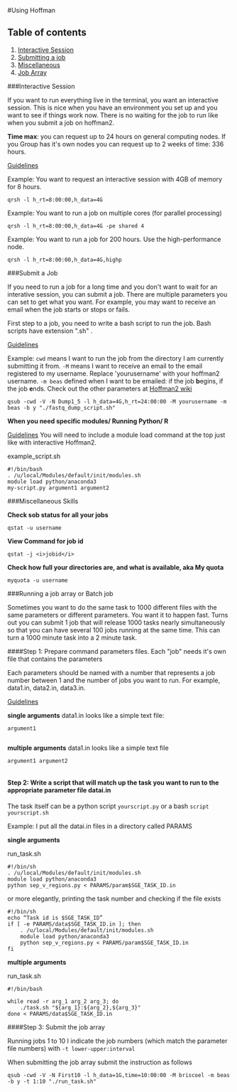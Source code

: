 #<a name="hoffman">Using Hoffman </a>

## Table of contents
1. [Interactive Session](#qrsh)
2. [Submitting a job](#qsub)
3. [Miscellaneous](#misc)
4. [Job Array](#jobarray)


###<a name ="qrsh">Interactive Session</a>

If you want to run everything live in the terminal, you want an interactive session. This is nice when you have an environment you set up and you want to see if things work now. There is no waiting for the job to run like when you submit a job on hoffman2. 

**Time max**: you can request up to 24 hours on general computing nodes. If you Group has it's own nodes you can request up to 2 weeks of time: 336 hours.

[Guidelines](https://www.hoffman2.idre.ucla.edu/computing/interactive-session/)

Example: You want to request an interactive session with 4GB of memory for 8 hours.

```
qrsh -l h_rt=8:00:00,h_data=4G
```

Example: You want to run a job on multiple cores (for parallel processing)

```
qrsh -l h_rt=8:00:00,h_data=4G -pe shared 4
```

Example: You want to run a job for 200 hours. Use the high-performance node. 

```
qrsh -l h_rt=8:00:00,h_data=4G,highp
```

 


###<a name ="qsub">Submit a Job</a>


If you need to run a job for a long time and you don't want to wait for an interative session, you can submit a job. There are multiple parameters you can set to get what you want. For example, you may want to receive an email when the job starts or stops or fails.


First step to a job, you need to write a bash script to run the job. Bash scripts have extension ".sh" . 

[Guidelines](https://www.ccn.ucla.edu/wiki/index.php/Hoffman2:Submitting_Jobs)

Example: ```cwd``` means I want to run the job from the directory I am currently submitting it from. ```-M``` means I want to receive an email to the email registered to my username. Replace 'yourusername' with your hoffman2 username. ```-m beas``` defined when I want to be emailed: if the job **b**egins, if the job **e**nds. Check out the other parameters at [Hoffman2 wiki](https://www.ccn.ucla.edu/wiki/index.php/Hoffman2:Submitting_Jobs)


```{bash}
qsub -cwd -V -N Dump1_5 -l h_data=4G,h_rt=24:00:00 -M yourusername -m beas -b y "./fastq_dump_script.sh"
```

**When you need specific modules/ Running Python/ R** 

[Guidelines](https://www.hoffman2.idre.ucla.edu/computing/modules/#How_to_use_the_module_command_in_scripts_for_batch_execution)
You will need to include a module load command at the top just like with interactive Hoffman2.

example_script.sh

```
#!/bin/bash
. /u/local/Modules/default/init/modules.sh
module load python/anaconda3
my-script.py argument1 argument2
```


###<a name ="miscellaneous">Miscellaneous Skills</a>

**Check sob status for all your jobs**

```
qstat -u username
```


**View Command for job id**

```
qstat -j <i>jobid</i>
```

**Check how full your directories are, and what is available, aka My quota**

```
myquota -u username
```		

###<a name ="jobarray">Running a job array or Batch job</a>

Sometimes you want to do the same task to 1000 different files with the same parameters or different parameters. You want it to happen fast. Turns out you can submit 1 job that will release 1000 tasks nearly simultaneously so that you can have several 100 jobs running at the same time. This can turn a 1000 minute task into a 2 minute task. 
 
####Step 1: Prepare command parameters files. Each "job" needs it's own file that contains the parameters

Each parameters should be named with a number that represents a job number between 1 and the number of jobs you want to run. For example, data1.in, data2.in, data3.in.

[Guidelines](https://www.hoffman2.idre.ucla.edu/computing/job_arrays/)

**single arguments**
data1.in looks like a simple text file:

```
argument1


```

**multiple arguments**
data1.in looks like a simple text file

```
argument1 argument2


```

#### Step 2: Write a script that will match up the task you want to run to the appropriate parameter file datai.in

The task itself can be a python script ```yourscript.py``` or a bash ```script yourscript.sh```

Example: I put all the datai.in files in a directory called PARAMS

**single arguments**

run_task.sh

```
#!/bin/sh
. /u/local/Modules/default/init/modules.sh
module load python/anaconda3
python sep_v_regions.py < PARAMS/param$SGE_TASK_ID.in
```

or more elegantly, printing the task number and checking if the file exists

```
#!/bin/sh
echo “Task id is $SGE_TASK_ID”
if [ -e PARAMS/data$SGE_TASK_ID.in ]; then
	. /u/local/Modules/default/init/modules.sh
	module load python/anaconda3
	python sep_v_regions.py < PARAMS/param$SGE_TASK_ID.in
fi
```



**multiple arguments**

run_task.sh

```
#!/bin/bash

while read -r arg_1 arg_2 arg_3; do 
    ./task.sh "${arg_1}:${arg_2},${arg_3}"
done < PARAMS/data$SGE_TASK_ID.in
```

####Step 3: Submit the job array

Running jobs 1 to 10 I indicate the job numbers (which match the parameter file numbers) with ```-t lower-upper:interval```

When submitting the job array submit the instruction as follows
```
qsub -cwd -V -N First10 -l h_data=1G,time=10:00:00 -M briscoel -m beas -b y -t 1:10 "./run_task.sh"
```

